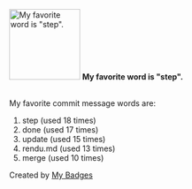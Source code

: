 <img src="https://my-badges.github.io/my-badges/favorite-word.png" alt="My favorite word is &quot;step&quot;." title="My favorite word is &quot;step&quot;." width="128">
<strong>My favorite word is &quot;step&quot;.</strong>
<br><br>

My favorite commit message words are:

1. step (used 18 times)
2. done (used 17 times)
3. update (used 15 times)
4. rendu.md (used 13 times)
5. merge (used 10 times)


Created by <a href="https://github.com/my-badges/my-badges">My Badges</a>